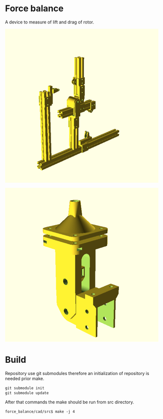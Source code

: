 # Force balance
A device to measure of lift and drag of rotor.


![Base with strain gauges](doc/img/888_5501.png)

![Rotor mount](doc/img/888_5502.png)


# Build

Repository use git submodules therefore an initialization of repository is needed prior make. 

    git submodule init
    git submodule update

After that commands the make should be run from src directory. 

    force_balance/cad/src$ make -j 4
